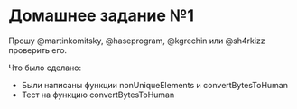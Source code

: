 # Домашнее задание №1

Прошу @martinkomitsky, @haseprogram, @kgrechin или @sh4rkizz проверить его.

Что было сделано:
* Были написаны функции nonUniqueElements и convertBytesToHuman
* Тест на функцию convertBytesToHuman
